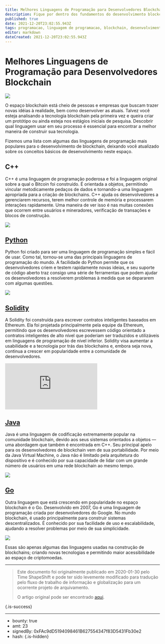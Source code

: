 ```yaml
---
title: Melhores Linguagens de Programação para Desenvolvedores Blockchain
description: Fique por dentro dos fundamentos do desenvolvimento blockchain
published: true
date: 2021-12-20T23:02:55.943Z
tags: programacao, linguagem de programacao, blockchain, desenvolvimento, desenvolvedor
editor: markdown
dateCreated: 2021-12-20T23:02:55.943Z
---
```


# Melhores Linguagens de Programação para Desenvolvedores Blockchain

![](https://assets.website-files.com/5e9a09610b7dce71f87f7f17/5e9a22e05e8c4f4ceb9bf8c2_5e99458bf5510b11a7930c76_1_NcFM5LhzZN4DgmkDn5_lvA.png)

O espaço blockchain está cheio de pessoas e empresas que buscam trazer novas idéias à realidade, bem como desenvolver as atuais. Talvez você esteja analisando a tecnologia blockchain pela primeira vez e queira criar um protótipo ou ainda esteja nos estágios iniciais de pesquisa. Descobrir qual linguagem usar em seu processo é essencial para encontrar a melhor maneira de construir sua tecnologia.

Fizemos uma lista com algumas das linguagens de programação mais populares para o desenvolvimento de blockchain, deixando você atualizado sobre os conceitos básicos de desenvolvimento neste espaço.<br/> 

## C++

C++ é uma linguagem de programação poderosa e foi a linguagem original sobre a qual o Bitcoin foi construído. É orientada a objetos, permitindo vincular metodicamente pedaços de dados e tornando-a uma linguagem apropriada para a criação de blockchains. C++ ajuda os desenvolvedores a gerenciarem recursos, terem melhor controle de memória e processarem interações rapidamente. Uma maneira de ver isso é nas muitas conexões que ocorrem entre usuários e mineradores, verificação de transações e blocos de construção.

[![](https://assets.website-files.com/5e9a09610b7dce71f87f7f17/5e9a22e014c15bdabaa6e118_5e9945f1295a3673f4323d83_Screen%2520Shot%25202020-04-17%2520at%252012.00.04%2520AM.png)](https://blockgeeks.com/guides/blockchain-developer/)

## [ Python](https://www.python.org/)

Python foi criado para ser uma linguagem de programação simples e fácil de usar. Como tal, tornou-se uma das principais linguagens de programação do mundo. A facilidade do Python permite que os desenvolvedores criem e testem rapidamente novas ideias, e seu suporte de código aberto traz consigo uma série de ferramentas que podem ajudar os desenvolvedores a resolverem problemas à medida que se depararem com algumas questões.

[![](https://assets.website-files.com/5e9a09610b7dce71f87f7f17/5e9a22e03b81bcea37235db9_5e99463791657b44da32f57e_Screen%2520Shot%25202020-04-17%2520at%252012.01.08%2520AM.png)](https://blockgeeks.com/guides/python-blockchain/)

## [Solidity](https://solidity.readthedocs.io/en/v0.6.2/)

A Solidity foi construída para escrever contratos inteligentes baseados em Ethereum. Ela foi projetada principalmente pela equipe da Ethereum, permitindo que os desenvolvedores escrevessem código orientado a contratos inteligentes de alto nível que poderiam ser traduzidos e utilizáveis em linguagens de programação de nível inferior. Solidity visa aumentar a usabilidade e a tecnologia por trás das blockchains e, embora seja nova, continua a crescer em popularidade entre a comunidade de desenvolvedores.

<iframe allowfullscreen="" frameborder="0" scrolling="auto" src="https://cdn.embedly.com/widgets/media.html?src=https%3A%2F%2Fwww.youtube.com%2Fembed%2FipwxYa-F1uY%3Ffeature%3Doembed&amp;display_name=YouTube&amp;url=https%3A%2F%2Fwww.youtube.com%2Fwatch%3Fv%3DipwxYa-F1uY&amp;image=https%3A%2F%2Fi.ytimg.com%2Fvi%2FipwxYa-F1uY%2Fhqdefault.jpg&amp;key=a19fcc184b9711e1b4764040d3dc5c07&amp;type=text%2Fhtml&amp;schema=youtube"></iframe>

## [Java](https://java.com/en/download/help/download_options.xml)
Java é uma linguagem de codificação extremamente popular na comunidade blockchain, devido aos seus sistemas orientados a objetos — uma abordagem que também é encontrada em C++. Seu principal apelo para os desenvolvedores de blockchain vem de sua portabilidade. Por meio da Java Virtual Machine, o Java não é limitado pela arquitetura do dispositivo e é conhecido por sua capacidade de lidar com um grande número de usuários em uma rede blockchain ao mesmo tempo.

[![](https://assets.website-files.com/5e9a09610b7dce71f87f7f17/5e9a22e012c3909761650dfc_5e9946c27ab3fd81c74bbd7f_Screen%2520Shot%25202020-04-17%2520at%252012.03.34%2520AM.png)](https://hackernoon.com/getting-started-with-blockchain-for-java-developers-3e995a57cca2) 

## [Go](https://golang.org/dl/)

Outra linguagem que está crescendo em popularidade no espaço blockchain é o Go. Desenvolvido em 2007, Go é uma linguagem de programação criada por desenvolvedores do Google. No mundo blockchain, é usado principalmente para construir sistemas descentralizados. É conhecido por sua facilidade de uso e escalabilidade, ajudando a resolver problemas por meio de sua simplicidade.

[![](https://assets.website-files.com/5e9a09610b7dce71f87f7f17/5e9a22e0cd7578b73cc05cc9_5e9946f44b6169d2d64c79b3_Screen%2520Shot%25202020-04-17%2520at%252012.04.23%2520AM.png)](https://medium.com/@mycoralhealth/code-your-own-blockchain-in-less-than-200-lines-of-go-e296282bcffc) 

Essas são apenas algumas das linguagens usadas na construção de blockchains; criando novas tecnologias e permitindo maior acessibilidade ao espaço de criptomoedas.<br/> 

---
> Este documento foi originalmente publicado em  2020-01-30 pelo Time ShapeShift e pode ter sido levemente modificado para tradução pelo fluxo de trabalho de informação e globalização para um ocorrente projeto de arquivamento.
>
> O artigo original pode ser encontrado [aqui](https://shapeshift.com/library/programming-languages-for-blockchain-developers).


{.is-success}

---

- bounty: true
- amt: 23
- signedBy: 0xFAc9dD5194098461B627554347f83D5431Fb30e2
- hash: 
{.is-hidden}
